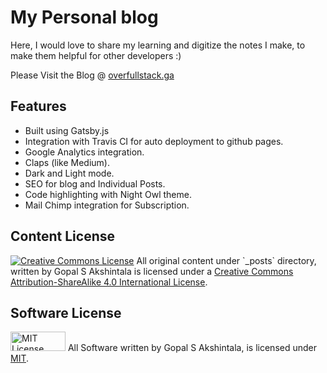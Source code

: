 # My Personal blog

Here, I would love to share my learning and digitize the notes I make, to make them helpful for other developers :)

Please Visit the Blog @ [overfullstack.ga](https://overfullstack.ga)

## Features

- Built using Gatsby.js
- Integration with Travis CI for auto deployment to github pages.
- Google Analytics integration.
- Claps (like Medium).
- Dark and Light mode.
- SEO for blog and Individual Posts.
- Code highlighting with Night Owl theme.
- Mail Chimp integration for Subscription.

## Content License

<a rel="license" href="http://creativecommons.org/licenses/by-sa/4.0/">
<img alt="Creative Commons License" style="border-width:0" src="https://i.creativecommons.org/l/by-sa/4.0/88x31.png" /></a>
<span  property="dct:title">All original content under `_posts` directory,</span>
written by <span property="cc:attributionName">Gopal S Akshintala</span>
is licensed under a <a rel="license" href="http://creativecommons.org/licenses/by-sa/4.0/">Creative Commons
Attribution-ShareAlike 4.0 International License</a>.

## Software License

<a rel="license" href="https://opensource.org/licenses/MIT">
<img alt="MIT License" style="border-width:0"
src="https://upload.wikimedia.org/wikipedia/commons/thumb/0/0c/MIT_logo.svg/800px-MIT_logo.svg.png" width="88" height="31"/></a>
All Software written by Gopal S Akshintala, is licensed under <a rel="license" href="https://opensource.org/licenses/MIT">MIT</a>.
